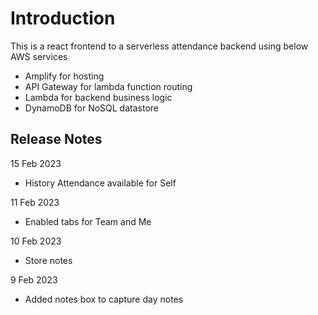 # Introduction

This is a react frontend to a serverless attendance backend using below AWS services
- Amplify for hosting
- API Gateway for lambda function routing
- Lambda for backend business logic
- DynamoDB for NoSQL datastore


## Release Notes

15 Feb 2023
- History Attendance available for Self

11 Feb 2023
- Enabled tabs for Team and Me

10 Feb 2023
- Store notes

9 Feb 2023
 - Added notes box to capture day notes